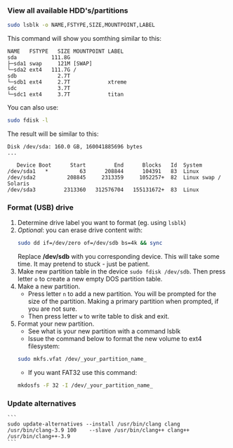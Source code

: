 ### View all available HDD's/partitions

```bash
sudo lsblk -o NAME,FSTYPE,SIZE,MOUNTPOINT,LABEL
```

This command will show you somthing similar to this:
```
NAME   FSTYPE   SIZE MOUNTPOINT LABEL
sda           111.8G            
├─sda1 swap     121M [SWAP]     
└─sda2 ext4   111.7G /          
sdb             2.7T            
└─sdb1 ext4     2.7T            xtreme
sdc             3.7T            
└─sdc1 ext4     3.7T            titan
```

You can also use:
```bash
sudo fdisk -l
```

The result will be similar to this:
```
Disk /dev/sda: 160.0 GB, 160041885696 bytes
...

   Device Boot      Start         End      Blocks   Id  System
/dev/sda1   *          63      208844      104391   83  Linux
/dev/sda2          208845     2313359     1052257+  82  Linux swap / Solaris
/dev/sda3         2313360   312576704   155131672+  83  Linux
```

### Format (USB) drive
1. Determine drive label you want to format (eg. using `lsblk`)
2. _Optional_: you can erase drive content with:
    ```bash
    sudo dd if=/dev/zero of=/dev/sdb bs=4k && sync
    ````
    Replace __/dev/sdb__ with you corresponding device. This will take some time. It may pretend to stuck - just be patient.
3. Make new partition table in the device `sudo fdisk /dev/sdb`. Then press letter `o` to create a new empty DOS partition table.
4. Make a new partition. 
    * Press letter `n` to add a new partition. You will be prompted for the size of the partition. Making a primary partition when prompted, if you are not sure.
    * Then press letter `w` to write table to disk and exit.
5. Format your new partition.
    * See what is your new partition with a command lsblk
    * Issue the command below to format the new volume to ext4 filesystem:
    ```bash
    sudo mkfs.vfat /dev/_your_partition_name_
    ```
    * If you want FAT32 use this command:
    ```bash
    mkdosfs -F 32 -I /dev/_your_partition_name_
    ```
### Update alternatives
    ```
    sudo update-alternatives --install /usr/bin/clang clang /usr/bin/clang-3.9 100    --slave /usr/bin/clang++ clang++ /usr/bin/clang++-3.9
    ```